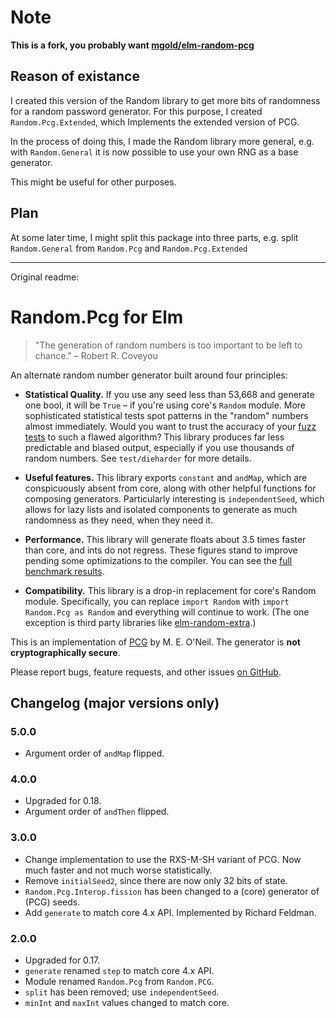 # Note
**This is a fork, you probably want [mgold/elm-random-pcg](http://package.elm-lang.org/packages/mgold/elm-random-pcg/latest)**

## Reason of existance

I created this version of the Random library to get more bits of randomness for a random password generator.
For this purpose, I created `Random.Pcg.Extended`, which Implements the extended version of PCG.

In the process of doing this, I made the Random library more general, e.g.
with `Random.General` it is now possible to use your own RNG as a base generator.

This might be useful for other purposes.

## Plan

At some later time, I might split this package into three parts, e.g. split `Random.General` from `Random.Pcg` and `Random.Pcg.Extended`



---

Original readme:

# Random.Pcg for Elm

> "The generation of random numbers is too important to be left to chance." – Robert R. Coveyou

An alternate random number generator built around four principles:

* **Statistical Quality.** If you use any seed less than 53,668 and generate one bool, it will be `True` – if you're
using core's `Random` module. More sophisticated statistical tests spot patterns in the "random" numbers almost
immediately. Would you want to trust the accuracy of your [fuzz
tests](http://package.elm-lang.org/packages/elm-community/elm-test/latest/) to such a flawed algorithm? This library
produces far less predictable and biased output, especially if you use thousands of random numbers. See
`test/dieharder` for more details.

* **Useful features.** This library exports `constant` and `andMap`, which are conspicuously absent from core, along
with other helpful functions for composing generators. Particularly interesting is `independentSeed`, which allows for
lazy lists and isolated components to generate as much randomness as they need, when they need it.

* **Performance.** This library will generate floats about 3.5 times faster than core, and ints do not regress. These
figures stand to improve pending some optimizations to the compiler. You can see the [full
benchmark results](https://github.com/mgold/elm-random-pcg/issues/5#issuecomment-236398261).

* **Compatibility.** This library is a drop-in replacement for core's Random module. Specifically, you
can replace `import Random` with `import Random.Pcg as Random` and everything will continue to work. (The one exception is third party
libraries like [elm-random-extra](http://package.elm-lang.org/packages/NoRedInk/elm-random-extra/latest/Random-Extra).)

This is an implementation of [PCG](http://www.pcg-random.org/) by M. E. O'Neil. The generator is **not cryptographically
secure**.

Please report bugs, feature requests, and other issues [on GitHub](https://github.com/mgold/elm-random-pcg/issues/new).

## Changelog (major versions only)
### 5.0.0
* Argument order of `andMap` flipped.

### 4.0.0
* Upgraded for 0.18.
* Argument order of `andThen` flipped.

### 3.0.0
* Change implementation to use the RXS-M-SH variant of PCG. Now much faster and not much worse statistically.
* Remove `initialSeed2`, since there are now only 32 bits of state.
* `Random.Pcg.Interop.fission` has been changed to a (core) generator of (PCG) seeds.
* Add `generate` to match core 4.x API. Implemented by Richard Feldman.

### 2.0.0
* Upgraded for 0.17.
* `generate` renamed `step` to match core 4.x API.
* Module renamed `Random.Pcg` from `Random.PCG`.
* `split` has been removed; use `independentSeed`.
* `minInt` and `maxInt` values changed to match core.

